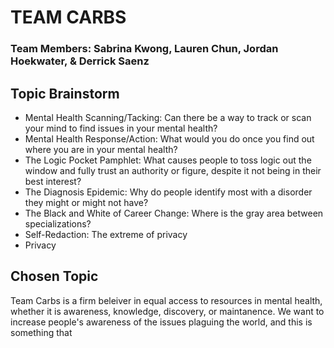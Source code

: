<h1>TEAM CARBS</h1>
<h3>Team Members: Sabrina Kwong, Lauren Chun, Jordan Hoekwater, & Derrick Saenz</h3>

<h2>Topic Brainstorm</h2>
<ul>
  <li>Mental Health Scanning/Tacking: Can there be a way to track or scan your mind to find issues in your mental health?</li>
  <li>Mental Health Response/Action: What would you do once you find out where you are in your mental health?</li>
  <li>The Logic Pocket Pamphlet: What causes people to toss logic out the window and fully trust an authority or figure, despite it not being in their best interest?</li>
  <li>The Diagnosis Epidemic: Why do people identify most with a disorder they might or might not have?</li>
  <li>The Black and White of Career Change: Where is the gray area between specializations?</li>
  <li>Self-Redaction: The extreme of privacy</li>
  <li>Privacy</li>
</ul>

<h2>Chosen Topic</h2>
<p>
Team Carbs is a firm beleiver in equal access to resources in mental health, whether it is awareness, knowledge, discovery, or maintanence. We want to increase people's awareness of the issues plaguing the world, and this is something that
</p>
